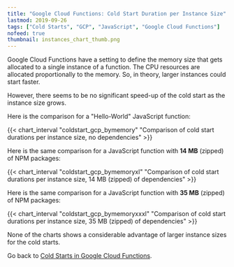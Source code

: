 ```yaml
---
title: "Google Cloud Functions: Cold Start Duration per Instance Size"
lastmod: 2019-09-26
tags: ["Cold Starts", "GCP", "JavaScript", "Google Cloud Functions"]
nofeed: true
thumbnail: instances_chart_thumb.png
---
```


Google Cloud Functions have a setting to define the memory size that gets allocated to a single instance of a function. The CPU resources are allocated proportionally to the memory. So, in theory, larger instances could start faster.

However, there seems to be no significant speed-up of the cold start as the instance size grows.

Here is the comparison for a "Hello-World" JavaScript function:

{{< chart_interval
    "coldstart_gcp_bymemory"
    "Comparison of cold start durations per instance size, no dependencies" >}}

Here is the same comparison for a JavaScript function with **14 MB** (zipped) of NPM packages:

{{< chart_interval
    "coldstart_gcp_bymemoryxl"
    "Comparison of cold start durations per instance size, 14 MB (zipped) of dependencies" >}}

Here is the same comparison for a JavaScript function with **35 MB** (zipped) of NPM packages:

{{< chart_interval
    "coldstart_gcp_bymemoryxxxl"
    "Comparison of cold start durations per instance size, 35 MB (zipped) of dependencies" >}}

None of the charts shows a considerable advantage of larger instance sizes for the cold starts.

Go back to [Cold Starts in Google Cloud Functions](/serverless/coldstarts/gcp/).
